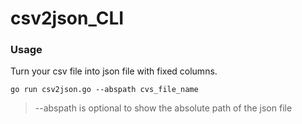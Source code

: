 # csv2json_CLI

### Usage
Turn your csv file into json file with fixed columns. 
```
go run csv2json.go --abspath cvs_file_name 
```
> --abspath is optional to show the absolute path of the json file
